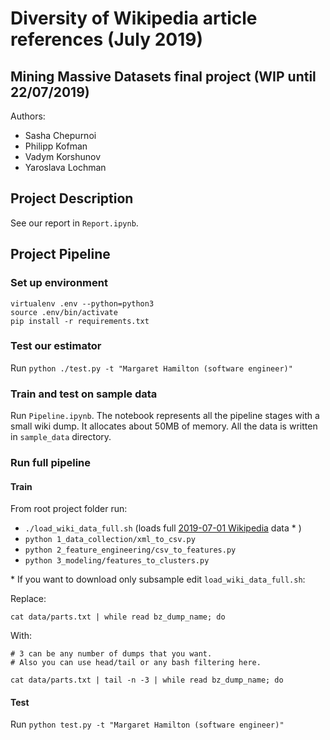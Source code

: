 # Diversity of Wikipedia article references (July 2019)
## Mining Massive Datasets final project (WIP until 22/07/2019)

Authors:

* Sasha Chepurnoi
* Philipp Kofman
* Vadym Korshunov
* Yaroslava Lochman

## Project Description


See our report in `Report.ipynb`.

## Project Pipeline

### Set up environment

```
virtualenv .env --python=python3
source .env/bin/activate
pip install -r requirements.txt
```

### Test our estimator
Run `python ./test.py -t "Margaret Hamilton (software engineer)"`

### Train and test on sample data
Run `Pipeline.ipynb`.
The notebook represents all the pipeline stages with a small wiki dump. It allocates about 50MB of memory. All the data is written in `sample_data` directory. 

### Run full pipeline

#### Train
From root project folder run:

- `./load_wiki_data_full.sh` (loads full [2019-07-01 Wikipedia](https://dumps.wikimedia.org/enwiki/20190701/) data * )
- `python 1_data_collection/xml_to_csv.py`
- `python 2_feature_engineering/csv_to_features.py`
- `python 3_modeling/features_to_clusters.py`

\* If you want to download only subsample edit `load_wiki_data_full.sh`:

Replace:
```
cat data/parts.txt | while read bz_dump_name; do
```
With:
```
# 3 can be any number of dumps that you want. 
# Also you can use head/tail or any bash filtering here.

cat data/parts.txt | tail -n -3 | while read bz_dump_name; do
```

#### Test
Run `python test.py -t "Margaret Hamilton (software engineer)"`